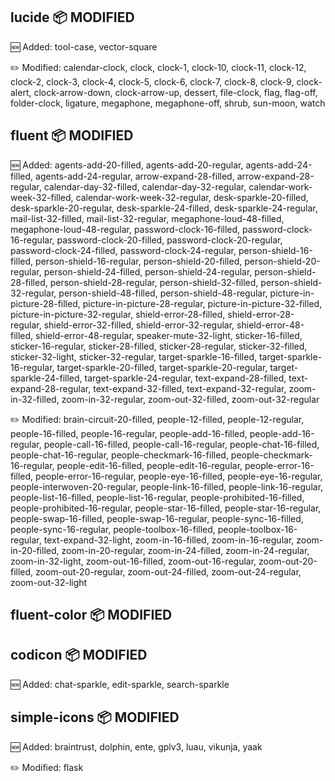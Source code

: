 ## lucide 📦 MODIFIED
🆕 Added: tool-case, vector-square

✏️ Modified: calendar-clock, clock, clock-1, clock-10, clock-11, clock-12, clock-2, clock-3, clock-4, clock-5, clock-6, clock-7, clock-8, clock-9, clock-alert, clock-arrow-down, clock-arrow-up, dessert, file-clock, flag, flag-off, folder-clock, ligature, megaphone, megaphone-off, shrub, sun-moon, watch

## fluent 📦 MODIFIED
🆕 Added: agents-add-20-filled, agents-add-20-regular, agents-add-24-filled, agents-add-24-regular, arrow-expand-28-filled, arrow-expand-28-regular, calendar-day-32-filled, calendar-day-32-regular, calendar-work-week-32-filled, calendar-work-week-32-regular, desk-sparkle-20-filled, desk-sparkle-20-regular, desk-sparkle-24-filled, desk-sparkle-24-regular, mail-list-32-filled, mail-list-32-regular, megaphone-loud-48-filled, megaphone-loud-48-regular, password-clock-16-filled, password-clock-16-regular, password-clock-20-filled, password-clock-20-regular, password-clock-24-filled, password-clock-24-regular, person-shield-16-filled, person-shield-16-regular, person-shield-20-filled, person-shield-20-regular, person-shield-24-filled, person-shield-24-regular, person-shield-28-filled, person-shield-28-regular, person-shield-32-filled, person-shield-32-regular, person-shield-48-filled, person-shield-48-regular, picture-in-picture-28-filled, picture-in-picture-28-regular, picture-in-picture-32-filled, picture-in-picture-32-regular, shield-error-28-filled, shield-error-28-regular, shield-error-32-filled, shield-error-32-regular, shield-error-48-filled, shield-error-48-regular, speaker-mute-32-light, sticker-16-filled, sticker-16-regular, sticker-28-filled, sticker-28-regular, sticker-32-filled, sticker-32-light, sticker-32-regular, target-sparkle-16-filled, target-sparkle-16-regular, target-sparkle-20-filled, target-sparkle-20-regular, target-sparkle-24-filled, target-sparkle-24-regular, text-expand-28-filled, text-expand-28-regular, text-expand-32-filled, text-expand-32-regular, zoom-in-32-filled, zoom-in-32-regular, zoom-out-32-filled, zoom-out-32-regular

✏️ Modified: brain-circuit-20-filled, people-12-filled, people-12-regular, people-16-filled, people-16-regular, people-add-16-filled, people-add-16-regular, people-call-16-filled, people-call-16-regular, people-chat-16-filled, people-chat-16-regular, people-checkmark-16-filled, people-checkmark-16-regular, people-edit-16-filled, people-edit-16-regular, people-error-16-filled, people-error-16-regular, people-eye-16-filled, people-eye-16-regular, people-interwoven-20-regular, people-link-16-filled, people-link-16-regular, people-list-16-filled, people-list-16-regular, people-prohibited-16-filled, people-prohibited-16-regular, people-star-16-filled, people-star-16-regular, people-swap-16-filled, people-swap-16-regular, people-sync-16-filled, people-sync-16-regular, people-toolbox-16-filled, people-toolbox-16-regular, text-expand-32-light, zoom-in-16-filled, zoom-in-16-regular, zoom-in-20-filled, zoom-in-20-regular, zoom-in-24-filled, zoom-in-24-regular, zoom-in-32-light, zoom-out-16-filled, zoom-out-16-regular, zoom-out-20-filled, zoom-out-20-regular, zoom-out-24-filled, zoom-out-24-regular, zoom-out-32-light

## fluent-color 📦 MODIFIED

## codicon 📦 MODIFIED
🆕 Added: chat-sparkle, edit-sparkle, search-sparkle

## simple-icons 📦 MODIFIED
🆕 Added: braintrust, dolphin, ente, gplv3, luau, vikunja, yaak

✏️ Modified: flask
